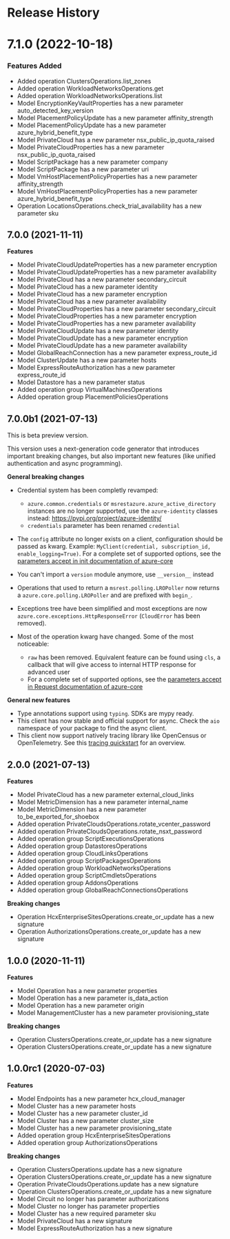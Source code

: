 # Release History

# 7.1.0 (2022-10-18)

### Features Added

  - Added operation ClustersOperations.list_zones
  - Added operation WorkloadNetworksOperations.get
  - Added operation WorkloadNetworksOperations.list
  - Model EncryptionKeyVaultProperties has a new parameter auto_detected_key_version
  - Model PlacementPolicyUpdate has a new parameter affinity_strength
  - Model PlacementPolicyUpdate has a new parameter azure_hybrid_benefit_type
  - Model PrivateCloud has a new parameter nsx_public_ip_quota_raised
  - Model PrivateCloudProperties has a new parameter nsx_public_ip_quota_raised
  - Model ScriptPackage has a new parameter company
  - Model ScriptPackage has a new parameter uri
  - Model VmHostPlacementPolicyProperties has a new parameter affinity_strength
  - Model VmHostPlacementPolicyProperties has a new parameter azure_hybrid_benefit_type
  - Operation LocationsOperations.check_trial_availability has a new parameter sku

## 7.0.0 (2021-11-11)

**Features**

  - Model PrivateCloudUpdateProperties has a new parameter encryption
  - Model PrivateCloudUpdateProperties has a new parameter availability
  - Model PrivateCloud has a new parameter secondary_circuit
  - Model PrivateCloud has a new parameter identity
  - Model PrivateCloud has a new parameter encryption
  - Model PrivateCloud has a new parameter availability
  - Model PrivateCloudProperties has a new parameter secondary_circuit
  - Model PrivateCloudProperties has a new parameter encryption
  - Model PrivateCloudProperties has a new parameter availability
  - Model PrivateCloudUpdate has a new parameter identity
  - Model PrivateCloudUpdate has a new parameter encryption
  - Model PrivateCloudUpdate has a new parameter availability
  - Model GlobalReachConnection has a new parameter express_route_id
  - Model ClusterUpdate has a new parameter hosts
  - Model ExpressRouteAuthorization has a new parameter express_route_id
  - Model Datastore has a new parameter status
  - Added operation group VirtualMachinesOperations
  - Added operation group PlacementPoliciesOperations

## 7.0.0b1 (2021-07-13)

This is beta preview version.

This version uses a next-generation code generator that introduces important breaking changes, but also important new features (like unified authentication and async programming).

**General breaking changes**

- Credential system has been completly revamped:

  - `azure.common.credentials` or `msrestazure.azure_active_directory` instances are no longer supported, use the `azure-identity` classes instead: https://pypi.org/project/azure-identity/
  - `credentials` parameter has been renamed `credential`

- The `config` attribute no longer exists on a client, configuration should be passed as kwarg. Example: `MyClient(credential, subscription_id, enable_logging=True)`. For a complete set of
  supported options, see the [parameters accept in init documentation of azure-core](https://github.com/Azure/azure-sdk-for-python/blob/master/sdk/core/azure-core/CLIENT_LIBRARY_DEVELOPER.md#available-policies)
- You can't import a `version` module anymore, use `__version__` instead
- Operations that used to return a `msrest.polling.LROPoller` now returns a `azure.core.polling.LROPoller` and are prefixed with `begin_`.
- Exceptions tree have been simplified and most exceptions are now `azure.core.exceptions.HttpResponseError` (`CloudError` has been removed).
- Most of the operation kwarg have changed. Some of the most noticeable:

  - `raw` has been removed. Equivalent feature can be found using `cls`, a callback that will give access to internal HTTP response for advanced user
  - For a complete set of
  supported options, see the [parameters accept in Request documentation of azure-core](https://github.com/Azure/azure-sdk-for-python/blob/master/sdk/core/azure-core/CLIENT_LIBRARY_DEVELOPER.md#available-policies)

**General new features**

- Type annotations support using `typing`. SDKs are mypy ready.
- This client has now stable and official support for async. Check the `aio` namespace of your package to find the async client.
- This client now support natively tracing library like OpenCensus or OpenTelemetry. See this [tracing quickstart](https://github.com/Azure/azure-sdk-for-python/tree/master/sdk/core/azure-core-tracing-opentelemetry) for an overview.


## 2.0.0 (2021-07-13)

**Features**

  - Model PrivateCloud has a new parameter external_cloud_links
  - Model MetricDimension has a new parameter internal_name
  - Model MetricDimension has a new parameter to_be_exported_for_shoebox
  - Added operation PrivateCloudsOperations.rotate_vcenter_password
  - Added operation PrivateCloudsOperations.rotate_nsxt_password
  - Added operation group ScriptExecutionsOperations
  - Added operation group DatastoresOperations
  - Added operation group CloudLinksOperations
  - Added operation group ScriptPackagesOperations
  - Added operation group WorkloadNetworksOperations
  - Added operation group ScriptCmdletsOperations
  - Added operation group AddonsOperations
  - Added operation group GlobalReachConnectionsOperations

**Breaking changes**

  - Operation HcxEnterpriseSitesOperations.create_or_update has a new signature
  - Operation AuthorizationsOperations.create_or_update has a new signature

## 1.0.0 (2020-11-11)

**Features**

  - Model Operation has a new parameter properties
  - Model Operation has a new parameter is_data_action
  - Model Operation has a new parameter origin
  - Model ManagementCluster has a new parameter provisioning_state

**Breaking changes**

  - Operation ClustersOperations.create_or_update has a new signature
  - Operation ClustersOperations.create_or_update has a new signature

## 1.0.0rc1 (2020-07-03)

**Features**

  - Model Endpoints has a new parameter hcx_cloud_manager
  - Model Cluster has a new parameter hosts
  - Model Cluster has a new parameter cluster_id
  - Model Cluster has a new parameter cluster_size
  - Model Cluster has a new parameter provisioning_state
  - Added operation group HcxEnterpriseSitesOperations
  - Added operation group AuthorizationsOperations

**Breaking changes**

  - Operation ClustersOperations.update has a new signature
  - Operation ClustersOperations.create_or_update has a new signature
  - Operation PrivateCloudsOperations.update has a new signature
  - Operation ClustersOperations.create_or_update has a new signature
  - Model Circuit no longer has parameter authorizations
  - Model Cluster no longer has parameter properties
  - Model Cluster has a new required parameter sku
  - Model PrivateCloud has a new signature
  - Model ExpressRouteAuthorization has a new signature